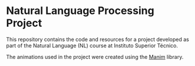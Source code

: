 # Natural Language Processing Project

This repository contains the code and resources for a project developed as part of the Natural Language (NL) course at Instituto Superior Técnico.

The animations used in the project were created using the [Manim](https://www.manim.community/) library.
